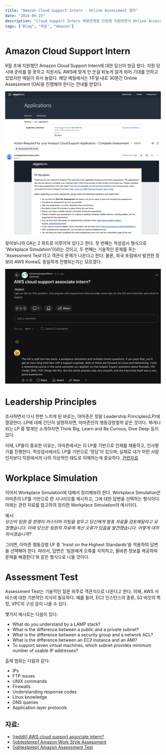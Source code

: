 ```yaml
---
title: "Amazon Cloud Support Intern - Online Assessment 절차"
date: "2024-09-23"
description: "Cloud Support Intern 채용연계형 인턴에 지원하면서 Online Assessment를 진행했다."
tags: ["Blog", "취준", "Amazon"]
---
```


# Amazon Cloud Support Intern

9월 초에 지원했던 Amazon Cloud Support Intern에 대한 답신이 방금 왔다. 지원 당시에 준비를 잘 못하고 지원서도 AWS에 맞게 안 쓴걸 뒤늦게 알게 되어 기대를 안하고 있었지만 메일이 와서 놀랐다. 해당 메일에서는 1주일 내로 30분간 Online Assessment (OA)을 진행해야 한다는 안내를 받았다.


![awscloudsupp](../../../images/job/intern/amazon/cloudsupport.png)
![mail](../../../images/job/intern/amazon/mail.png)

찾아보니까 OA는 2 파트로 이루어져 있다고 한다. 첫 번째는 적성검사 형식으로 'Workplace Simulation'이라는 것이고, 두 번째는 기술적인 문제를 푸는 'Assessment Test'라고 객관식 문제가 나온다고 한다. 물론, 외국 포럼에서 발견한 정보라 AWS Korea도 동일하게 진행되는지는 모르겠다.

![reddit](../../../images/job/intern/amazon/reddit.png)

# Leadership Principles
조사하면서 다시 한번 느끼게 된 바로는, 아마존은 정말 Leadership Principles(LP)에 열광한다. LP에 대해 간단히 설명하자면, 아마존만의 행동강령철학 같은 것이다. 16개나 되는 LP 중 몇개만 소개하자면 Think Big, Learn and Be Curious, Dive Deep 등이 있다.

이때, LP들이 중요한 이유는, 아마존에서는 이 LP를 기반으로 인재를 채용하고, 인사평가를 진행한다. 적성검사에서도 LP를 기반으로 '정답'이 있으며, 실제로 내가 어떤 사람인지보다 직장에서의 나의 이상적인 태도로 이해하는게 중요하다. [관련자료](https://www.jobtestprep.com/amazon-work-style)

# Workplace Simulation
이어서 Workplace Simulation에 대해서 정리해보려 한다. Workplace Simulation은 아마존의 LP를 기반으로 한 시나리오를 제시하고, 그에 대한 답변을 선택하는 형식이다. 아래는 관련 자료를 참고하여 정리한 Workplace Simulation의 예시이다.

예시:  
*당신의 팀원 중 한명이 커스터머 미팅을 앞두고 당신에게 발표 자료를 검토해달라고 요청했습니다. 이때 당신은 팀원의 자료에 계산 오류가 있음을 발견했습니다. 어떻게 대처하시겠습니까?*

그러면, 아마존 행동강령 LP 중 'Insist on the Highest Standards'을 적용하여 답변을 선택해야 한다. 따라서, 답변은 '팀원에게 오류를 지적하고, 올바른 정보를 제공하여 문제를 해결한다'와 같은 형식으로 나올 것이다.

# Assessment Test
Assessment Test는 기술적인 질문 위주로 객관식으로 나온다고 한다. 이때, AWS 서비스에 대한 기본적인 지식이 필요하다. 예를 들어, EC2 인스턴스의 종류, S3 버킷의 특징, VPC의 구성 등이 나올 수 있다.

몇가지 예시로는 다음이 있다:
- What do you understand by a LAMP stack?
- What is the difference between a public and a private subnet?
- What is the difference between a security group and a network ACL?
- What is the difference between an EC2 instance and an AMI?
- To support seven virtual machines, which subnet provides minimum number of usable IP addresses?

출제 범위는 다음과 같다:
- IPs
- FTP issues
- UNIX commands
- Firewalls
- Understanding response codes
- Linux knowledge
- DNS queries
- Application layer protocols

## 자료:
- [[reddit] AWS cloud support associate intern?](https://www.reddit.com/r/cscareerquestions/comments/y956w6/aws_cloud_support_associate_intern/)
- [[jobtestprep] Amazon Work Style Assessment](https://www.jobtestprep.com/amazon-work-style)
- [[jobtestprep] Amazon Assessment Test](https://www.jobtestprep.com/aws-assessment-test)